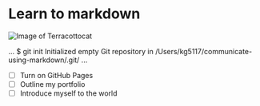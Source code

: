 # Learn to markdown

![Image of Terracottocat](https://octodex.github.com/images/Terracottocat_Single.png)

...
$ git init 
Initialized empty Git repository in /Users/kg5117/communicate-using-markdown/.git/
...

- [ ] Turn on GitHub Pages
- [ ] Outline my portfolio
- [ ] Introduce myself to the world
